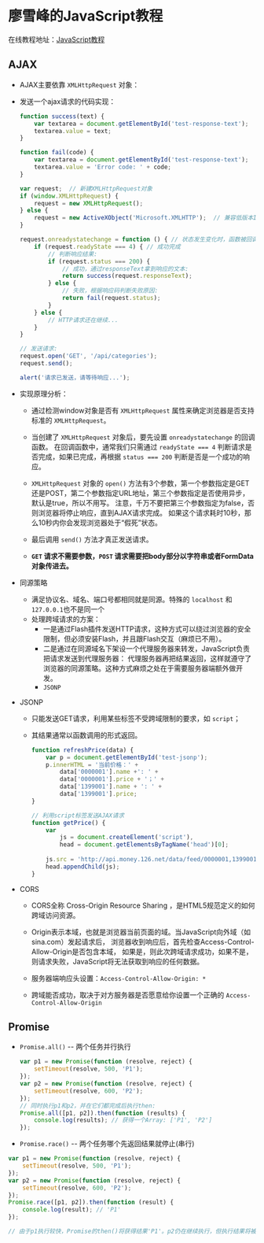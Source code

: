# 廖雪峰的JavaScript教程

在线教程地址：[JavaScript教程](https://www.liaoxuefeng.com/wiki/001434446689867b27157e896e74d51a89c25cc8b43bdb3000)

## AJAX
* AJAX主要依靠 `XMLHttpRequest` 对象：
* 发送一个ajax请求的代码实现：

  ```javascript
  function success(text) {
      var textarea = document.getElementById('test-response-text');
      textarea.value = text;
  }
  
  function fail(code) {
      var textarea = document.getElementById('test-response-text');
      textarea.value = 'Error code: ' + code;
  }
  
  var request;  // 新建XMLHttpRequest对象
  if (window.XMLHttpRequest) {
      request = new XMLHttpRequest();
  } else {
      request = new ActiveXObject('Microsoft.XMLHTTP');  // 兼容低版本IE
  }
  
  request.onreadystatechange = function () { // 状态发生变化时，函数被回调
      if (request.readyState === 4) { // 成功完成
          // 判断响应结果:
          if (request.status === 200) {
              // 成功，通过responseText拿到响应的文本:
              return success(request.responseText);
          } else {
              // 失败，根据响应码判断失败原因:
              return fail(request.status);
          }
      } else {
          // HTTP请求还在继续...
      }
  }
  
  // 发送请求:
  request.open('GET', '/api/categories');
  request.send();
  
  alert('请求已发送，请等待响应...');
  ```
  
* 实现原理分析：
   * 通过检测window对象是否有 `XMLHttpRequest` 属性来确定浏览器是否支持标准的 `XMLHttpRequest`。
   * 当创建了 `XMLHttpRequest` 对象后，要先设置 `onreadystatechange` 的回调函数。
     在回调函数中，通常我们只需通过 `readyState === 4` 判断请求是否完成，如果已完成，再根据 `status === 200` 判断是否是一个成功的响应。

   * `XMLHttpRequest` 对象的 `open()` 方法有3个参数，第一个参数指定是GET还是POST，第二个参数指定URL地址，第三个参数指定是否使用异步，默认是true，所以不用写。
     注意，千万不要把第三个参数指定为false，否则浏览器将停止响应，直到AJAX请求完成。
     如果这个请求耗时10秒，那么10秒内你会发现浏览器处于“假死”状态。
   * 最后调用 `send()` 方法才真正发送请求。
   * **`GET` 请求不需要参数，`POST` 请求需要把body部分以字符串或者FormData对象传进去。**
   
* 同源策略
   * 满足协议名、域名、端口号都相同就是同源。特殊的 `localhost` 和 `127.0.0.1`也不是同一个
   * 处理跨域请求的方案：
      * 一是通过Flash插件发送HTTP请求，这种方式可以绕过浏览器的安全限制，但必须安装Flash，并且跟Flash交互（麻烦已不用）。
      * 二是通过在同源域名下架设一个代理服务器来转发，JavaScript负责把请求发送到代理服务器：
        代理服务器再把结果返回，这样就遵守了浏览器的同源策略。这种方式麻烦之处在于需要服务器端额外做开发。
      * `JSONP`

* JSONP 
   * 只能发送GET请求，利用某些标签不受跨域限制的要求，如 `script`；
   * 其结果通常以函数调用的形式返回。
   
      ```javascript
      function refreshPrice(data) {
          var p = document.getElementById('test-jsonp');
          p.innerHTML = '当前价格：' +
              data['0000001'].name +': ' + 
              data['0000001'].price + '；' +
              data['1399001'].name + ': ' +
              data['1399001'].price;
      }
      
      // 利用script标签发送AJAX请求
      function getPrice() {
          var
              js = document.createElement('script'),
              head = document.getElementsByTagName('head')[0];
          
          js.src = 'http://api.money.126.net/data/feed/0000001,1399001?callback=refreshPrice';   // 请求 url + 'callback = func' 
          head.appendChild(js);
      }
      ```

* CORS
   * CORS全称 Cross-Origin Resource Sharing ，是HTML5规范定义的如何跨域访问资源。

   * Origin表示本域，也就是浏览器当前页面的域。当JavaScript向外域（如sina.com）发起请求后，
   浏览器收到响应后，首先检查Access-Control-Allow-Origin是否包含本域，
   如果是，则此次跨域请求成功，如果不是，则请求失败，JavaScript将无法获取到响应的任何数据。
   
   * 服务器端响应头设置：`Access-Control-Allow-Origin: *`
   * 跨域能否成功，取决于对方服务器是否愿意给你设置一个正确的 `Access-Control-Allow-Origin`
   
## Promise
* `Promise.all()` -- 两个任务并行执行

    ```javascript
    var p1 = new Promise(function (resolve, reject) {
        setTimeout(resolve, 500, 'P1');
    });
    var p2 = new Promise(function (resolve, reject) {
        setTimeout(resolve, 600, 'P2');
    });
    // 同时执行p1和p2，并在它们都完成后执行then:
    Promise.all([p1, p2]).then(function (results) {
        console.log(results); // 获得一个Array: ['P1', 'P2']
    });
    ```
    
* `Promise.race()` -- 两个任务哪个先返回结果就停止(串行)

```javascript
var p1 = new Promise(function (resolve, reject) {
    setTimeout(resolve, 500, 'P1');
});
var p2 = new Promise(function (resolve, reject) {
    setTimeout(resolve, 600, 'P2');
});
Promise.race([p1, p2]).then(function (result) {
    console.log(result); // 'P1'
});

// 由于p1执行较快，Promise的then()将获得结果'P1'。p2仍在继续执行，但执行结果将被丢弃。
```